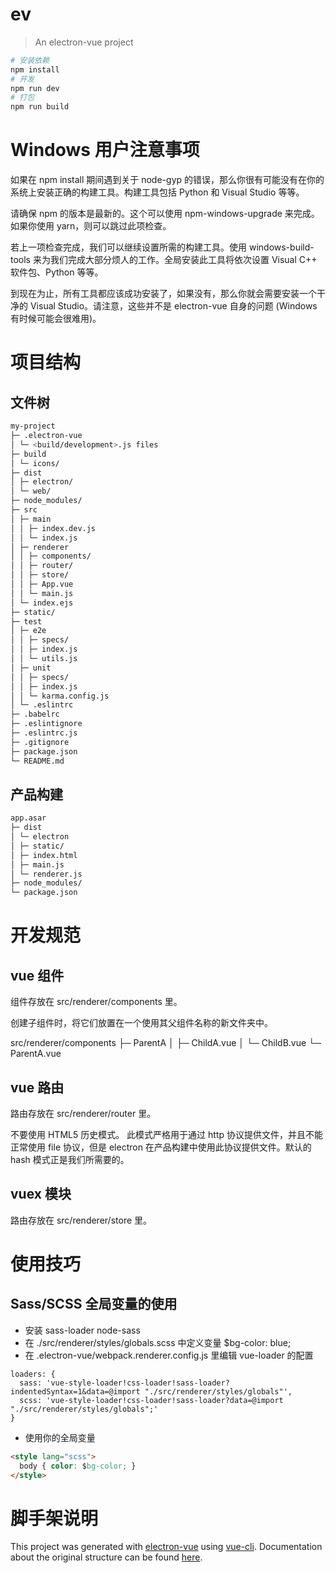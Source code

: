 # ev

> An electron-vue project

```bash
# 安装依赖
npm install
# 开发
npm run dev
# 打包
npm run build
```

# Windows 用户注意事项

如果在 npm install 期间遇到关于 node-gyp 的错误，那么你很有可能没有在你的系统上安装正确的构建工具。构建工具包括 Python 和 Visual Studio 等等。

请确保 npm 的版本是最新的。这个可以使用 npm-windows-upgrade 来完成。如果你使用 yarn，则可以跳过此项检查。

若上一项检查完成，我们可以继续设置所需的构建工具。使用 windows-build-tools 来为我们完成大部分烦人的工作。全局安装此工具将依次设置 Visual C++ 软件包、Python 等等。

到现在为止，所有工具都应该成功安装了，如果没有，那么你就会需要安装一个干净的 Visual Studio。请注意，这些并不是 electron-vue 自身的问题 (Windows 有时候可能会很难用)。

# 项目结构

## 文件树

```bash
my-project
├─ .electron-vue
│ └─ <build/development>.js files
├─ build
│ └─ icons/
├─ dist
│ ├─ electron/
│ └─ web/
├─ node_modules/
├─ src
│ ├─ main
│ │ ├─ index.dev.js
│ │ └─ index.js
│ ├─ renderer
│ │ ├─ components/
│ │ ├─ router/
│ │ ├─ store/
│ │ ├─ App.vue
│ │ └─ main.js
│ └─ index.ejs
├─ static/
├─ test
│ ├─ e2e
│ │ ├─ specs/
│ │ ├─ index.js
│ │ └─ utils.js
│ ├─ unit
│ │ ├─ specs/
│ │ ├─ index.js
│ │ └─ karma.config.js
│ └─ .eslintrc
├─ .babelrc
├─ .eslintignore
├─ .eslintrc.js
├─ .gitignore
├─ package.json
└─ README.md
```

## 产品构建

```bash
app.asar
├─ dist
│ └─ electron
│ ├─ static/
│ ├─ index.html
│ ├─ main.js
│ └─ renderer.js
├─ node_modules/
└─ package.json
```

# 开发规范

## vue 组件

组件存放在 src/renderer/components 里。

创建子组件时，将它们放置在一个使用其父组件名称的新文件夹中。

src/renderer/components
├─ ParentA
│ ├─ ChildA.vue
│ └─ ChildB.vue
└─ ParentA.vue

## vue 路由

路由存放在 src/renderer/router 里。

不要使用 HTML5 历史模式。 此模式严格用于通过 http 协议提供文件，并且不能正常使用 file 协议，但是 electron 在产品构建中使用此协议提供文件。默认的 hash 模式正是我们所需要的。

## vuex 模块

路由存放在 src/renderer/store 里。

# 使用技巧

## Sass/SCSS 全局变量的使用

* 安装 sass-loader node-sass
* 在 ./src/renderer/styles/globals.scss 中定义变量 $bg-color: blue;
* 在 .electron-vue/webpack.renderer.config.js 里编辑 vue-loader 的配置

```script
loaders: {
  sass: 'vue-style-loader!css-loader!sass-loader?indentedSyntax=1&data=@import "./src/renderer/styles/globals"',
  scss: 'vue-style-loader!css-loader!sass-loader?data=@import "./src/renderer/styles/globals";'
}
```

* 使用你的全局变量

```html
<style lang="scss">
  body { color: $bg-color; }
</style>
```

# 脚手架说明

This project was generated with [electron-vue](https://github.com/SimulatedGREG/electron-vue) using [vue-cli](https://github.com/vuejs/vue-cli). Documentation about the original structure can be found [here](https://simulatedgreg.gitbooks.io/electron-vue/content/index.html).

